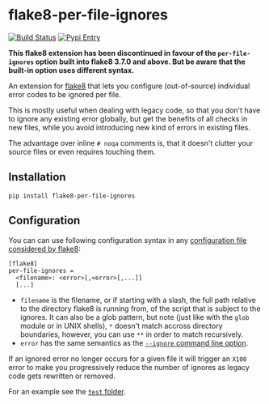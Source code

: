 # flake8-per-file-ignores

[![Build Status][1]][2]
[![Pypi Entry][3]][4]

**This flake8 extension has been discontinued in favour of the
`per-file-ignores` option built into flake8 3.7.0 and above.
But be aware that the built-in option uses different syntax.**

An extension for [flake8][5] that lets you configure (out-of-source) individual
error codes to be ignored per file.

This is mostly useful when dealing with legacy code, so that you don't have to
ignore any existing error globally, but get the benefits of all checks in new
files, while you avoid introducing new kind of errors in existing files.

The advantage over inline `# noqa` comments is, that it doesn't clutter your
source files or even requires touching them.

## Installation

    pip install flake8-per-file-ignores

## Configuration

You can can use following configuration syntax in any [configuration file
considered by flake8][6]:

    [flake8]
    per-file-ignores =
      <filename>: <error>[,<error>[,...]]
      [...]

* `filename` is the filename, or if starting with a slash, the full path
  relative to the directory flake8 is running from, of the script that is
  subject to the ignores. It can also be a glob pattern, but note (just like
  with the `glob` module or in UNIX shells), `*` doesn't match accross
  directory boundaries, however, you can use `**` in order to match recursively.
* `error` has the same semantics as the [`--ignore` command line option][7].

If an ignored error no longer occurs for a given file it will trigger an `X100`
error to make you progressively reduce the number of ignores as legacy code
gets rewritten or removed.

For an example see the [`test` folder][8].

[1]: https://travis-ci.org/snoack/flake8-per-file-ignores.svg?branch=master
[2]: https://travis-ci.org/snoack/flake8-per-file-ignores
[3]: https://badge.fury.io/py/flake8-per-file-ignores.svg
[4]: https://pypi.python.org/pypi/flake8-per-file-ignores
[5]: https://gitlab.com/pycqa/flake8
[6]: http://flake8.pycqa.org/en/latest/user/configuration.html#configuration-locations
[7]: http://flake8.pycqa.org/en/latest/user/options.html#cmdoption-flake8-ignore
[8]: https://github.com/snoack/flake8-per-file-ignores/tree/master/test
